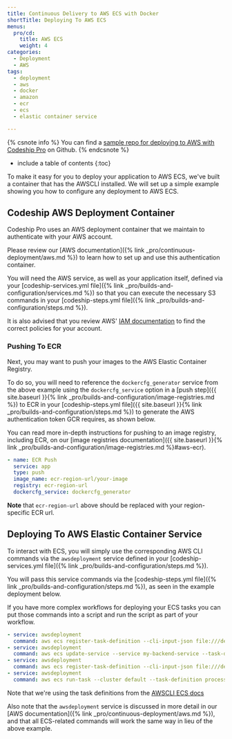 ```yaml
---
title: Continuous Delivery to AWS ECS with Docker
shortTitle: Deploying To AWS ECS
menus:
  pro/cd:
    title: AWS ECS
    weight: 4
categories:
  - Deployment
  - AWS   
tags:
  - deployment
  - aws
  - docker
  - amazon
  - ecr
  - ecs
  - elastic container service

---
```


{% csnote info %}
You can find a [sample repo for deploying to AWS with Codeship Pro](https://github.com/codeship-library/aws-utilities) on Github.
{% endcsnote %}

* include a table of contents
{:toc}

To make it easy for you to deploy your application to AWS ECS, we've built a container that has the AWSCLI installed. We will set up a simple example showing you how to configure any deployment to AWS ECS.

## Codeship AWS Deployment Container

Codeship Pro uses an AWS deployment container that we maintain to authenticate with your AWS account.

Please review our [AWS documentation]({% link _pro/continuous-deployment/aws.md %}) to learn how to set up and use this authentication container.

You will need the AWS service, as well as your application itself, defined via your [codeship-services.yml file]({% link _pro/builds-and-configuration/services.md %}) so that you can execute the necessary S3 commands in your [codeship-steps.yml file]({% link _pro/builds-and-configuration/steps.md %}).

It is also advised that you review AWS' [IAM documentation](https://docs.aws.amazon.com/IAM/latest/UserGuide/introduction_access-management.html) to find the correct policies for your account.

### Pushing To ECR

Next, you may want to push your images to the AWS Elastic Container Registry.

To do so, you will need to reference the `dockercfg_generator` service from the above example using the `dockercfg_service` option in a [push step]({{ site.baseurl }}{% link _pro/builds-and-configuration/image-registries.md %}) to ECR in your [codeship-steps.yml file]({{ site.baseurl }}{% link _pro/builds-and-configuration/steps.md %}) to generate the AWS authentication token GCR requires, as shown below.

You can read more in-depth instructions for pushing to an image registry, including ECR, on our [image registries documentation]({{ site.baseurl }}{% link _pro/builds-and-configuration/image-registries.md %}#aws-ecr).

```yaml
- name: ECR Push
  service: app
  type: push
  image_name: ecr-region-url/your-image
  registry: ecr-region-url
  dockercfg_service: dockercfg_generator
```

**Note** that `ecr-region-url` above should be replaced with your region-specific ECR url.

## Deploying To AWS Elastic Container Service

To interact with ECS, you will simply use the corresponding AWS CLI commands via the `awsdeployment` service defined in your [codeship-services.yml file]({% link _pro/builds-and-configuration/steps.md %}).

You will pass this service commands via the [codeship-steps.yml file]({% link _pro/builds-and-configuration/steps.md %}), as seen in the example deployment below.

If you have more complex workflows for deploying your ECS tasks you can put those commands into a script and run the script as part of your workflow.

```yaml
- service: awsdeployment
  command: aws ecs register-task-definition --cli-input-json file:///deploy/tasks/backend.json
- service: awsdeployment
  command: aws ecs update-service --service my-backend-service --task-definition backend
- service: awsdeployment
  command: aws ecs register-task-definition --cli-input-json file:///deploy/tasks/process_queue.json
- service: awsdeployment
  command: aws ecs run-task --cluster default --task-definition process_queue --count 5
```
Note that we're using the task definitions from the [AWSCLI ECS docs](https://docs.aws.amazon.com/AmazonECS/latest/developerguide/ECS_AWSCLI.html#AWSCLI_run_task)

Also note that the `awsdeployment` service is discussed in more detail in our [AWS documentation]({% link _pro/continuous-deployment/aws.md %}), and that all ECS-related commands will work the same way in lieu of the above example.
